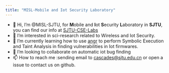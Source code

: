 ```yaml
---
title: "MISL-Mobile and Iot Security Laboratory"
---
```


- 👋 Hi, I’m @MISL-SJTU, for **M**obile and **I**ot **S**ecurity **L**aboratory in **SJTU**, you can find our info at [SJTU-CSE-Labs](https://infosec.sjtu.edu.cn/Lab.aspx)
- 👀 I’m interested in sci-research related to Wireless and Iot Security.
- 🌱 I’m currently learning how to use [angr](https://github.com/angr/angr) to perform Symbolic Execution and Taint Analysis in finding vulnerabilities in Iot firmwares.
- 💞️ I’m looking to collaborate on automatic iot bug finding
- 📫 How to reach me :sending email to cascades@sjtu.edu.cn or open a issue to contact us on github.

<!---
MISL-SJTU/MISL-SJTU is a ✨ special ✨ repository because its `README.md` (this file) appears on your GitHub profile.
You can click the Preview link to take a look at your changes.
--->

